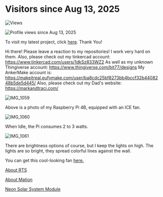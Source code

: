 # Visitors since Aug 13, 2025

![Views](https://visitor-badge.laobi.icu/badge?page_id=your-github-username.The3DP&style=flat-square&color=FF00FF&labelColor=00FFFF&logo=eye)


![Profile views since Aug 13, 2025](https://github-readme-stats.vercel.app/api?username=The3DP&count_private=true&show_icons=true&hide_border=true&title_color=808080&text_color=39ff14&label="profile+veiws+since+aug+13,+2025")

To visit my latest project, click [here](https://github.com/The3DP/Mation-2). Thank You!

Hi there! Please leave a reaction to my repositories!
I work very hard on them. Also, please check out my tinkercad account:
https://www.tinkercad.com/users/1dkSz833WZ2
As well as my unknown Thingiverse account:
https://www.thingiverse.com/bit77/designs
My AnkerMake account is:
https://makeitreal.eufymake.com/user/ba8cdc25bf8273bb4bccf32b4408248b5de5d445/
Also, please check out my Dad's website:
https://markandtraci.com/

![IMG_1059](https://github.com/user-attachments/assets/211e53df-9748-4b27-96b2-738abd604854)

Above is a photo of my Raspberry Pi 4B, equipped with an ICE fan.

![IMG_1060](https://github.com/user-attachments/assets/0b09b025-08a3-43f5-b774-dd4f59d58e07)

When Idle, the Pi consumes 2 to 3 watts.

![IMG_1061](https://github.com/user-attachments/assets/79410976-e8d5-4835-8f57-875ec61b2351)

There are brightness options of course, but I keep the lights on high. 
The lights are so bright, they spread colorful lines against the wall.

You can get this cool-looking fan [here.](https://www.amazon.com/GeeekPi-Raspberry-Cooling-Cooler-Heatsink/dp/B07V35SXMC/ref=sr_1_8?crid=3C8P6CT2FG375&dib=eyJ2IjoiMSJ9.nlxSfJa1mgQZXD6NohVNVYIF4foLtYwK2sCOCPXsdiFR-ETWCIsGCblYnakDFb0z9S8-l0FlFwfEPLxVYdsPBzUbh51RARLZEmIQIM8o0yzeE-s0twRY2OD919bNKMZNTsLVqSWYsIdDmRixxo-mHAmCyXRtD28660ETARtCbEr1K8VcpUE_kLtRvF6o1akO9W3HA8a9qEJlWjU_hKATr2r_F-ntcyPU295E9EpM_I0.r7OZxCXeeiJAck-AyW6k5QyI6WlDvjD30ctj1vbGG24&dib_tag=se&keywords=raspberry+Pi+ICE+fan&qid=1755179325&sprefix=raspberry+pi+ice+fan%2Caps%2C249&sr=8-8)

 [About RTS](https://The3DP.github.io/about-RTS/)

 [About Mation](https://The3DP.github.io/Mation.github.io/)

 [Neon Solar System Module](https://The3DP.github.io/Orbit/)
